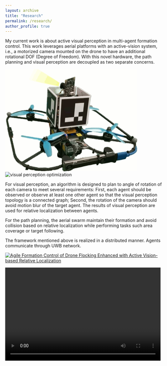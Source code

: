 ```yaml
---
layout: archive
title: "Research"
permalink: /research/
author_profile: true
---
```


My current work is about active visual perception in multi-agent formation control. This work leverages aerial platforms with an active-vision system, i.e., a motorized camera mounted on the drone to have an additional rotational DOF (Degree of Freedom). With this novel hardware, the path planning and visual perception are decoupled as two separate concerns. 

 <img src="/images/active-vision-system.gif" width = "425" height = "330" alt="active-vision system" align=center />
 <img src="/images/opt-vision.gif" width = "330" height = "330" alt="visual perception optimization" align=center />


For visual perception, an algorithm is designed to plan to angle of rotation of each camera to meet several requirements: First, each agent should be observed or observe at least one other agent so that the visual perception topology is a connected graph; Second, the rotation of the camera should avoid motion blur of the target agent. The results of visual perception are used for relative localization between agents.

For the path planning, the aerial swarm maintain their formation and avoid collision based on relative localization while performing tasks such area coverage or target following. 

The framework mentioned above is realized in a distributed manner. Agents communicate through UWB network.

[![Agile Formation Control of Drone Flocking Enhanced with Active Vision-based Relative Localization](https://img.youtube.com/vi/pyMY54b_c-4/0.jpg)](https://youtu.be/pyMY54b_c-4 "Agile Formation Control of Drone Flocking Enhanced with Active Vision-based Relative Localization")

<video src="https://youtu.be/pyMY54b_c-4" controls="controls" width="500" height="300" />

<a href="http://www.youtube.com/watch?feature=player_embedded&v=R0uufIdWCD4
" target="_blank"><img src="http://img.youtube.com/vi/R0uufIdWCD4/0.jpg" 
alt="IMAGE ALT TEXT HERE" width="240" height="180" border="10" /></a>

[![IMAGE ALT TEXT](http://img.youtube.com/vi/GzdKMVn8avo/0.jpg)](https://www.youtube.com/embed/GzdKMVn8avo "CameraMaster")
